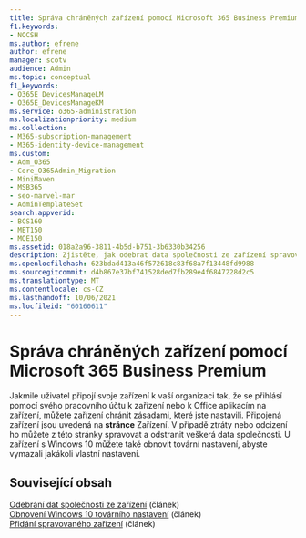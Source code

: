 ```yaml
---
title: Správa chráněných zařízení pomocí Microsoft 365 Business Premium
f1.keywords:
- NOCSH
ms.author: efrene
author: efrene
manager: scotv
audience: Admin
ms.topic: conceptual
f1_keywords:
- O365E_DevicesManageLM
- O365E_DevicesManageKM
ms.service: o365-administration
ms.localizationpriority: medium
ms.collection:
- M365-subscription-management
- M365-identity-device-management
ms.custom:
- Adm_O365
- Core_O365Admin_Migration
- MiniMaven
- MSB365
- seo-marvel-mar
- AdminTemplateSet
search.appverid:
- BCS160
- MET150
- MOE150
ms.assetid: 018a2a96-3811-4b5d-b751-3b6330b34256
description: Zjistěte, jak odebrat data společnosti ze zařízení spravovaných prostřednictvím zásad ochrany a taky obnovit Windows 10 zařízení do továrního nastavení.
ms.openlocfilehash: 623bdad413a46f572618c83f68a7f13448fd9988
ms.sourcegitcommit: d4b867e37bf741528ded7fb289e4f6847228d2c5
ms.translationtype: MT
ms.contentlocale: cs-CZ
ms.lasthandoff: 10/06/2021
ms.locfileid: "60160611"
---
```

# <a name="manage-protected-devices-with-microsoft-365-business-premium"></a>Správa chráněných zařízení pomocí Microsoft 365 Business Premium

Jakmile uživatel připojí svoje zařízení k vaší organizaci tak, že se přihlásí pomocí svého pracovního účtu k zařízení nebo k Office aplikacím na zařízení, můžete zařízení chránit zásadami, které jste nastavili. Připojená zařízení jsou uvedená na **stránce** Zařízení. V případě ztráty nebo odcizení ho můžete z této stránky spravovat a odstranit veškerá data společnosti. U zařízení s Windows 10 můžete také obnovit tovární nastavení, abyste vymazali jakákoli vlastní nastavení. 

## <a name="related-content"></a>Související obsah
  
[Odebrání dat společnosti ze zařízení](remove-company-data.md) (článek)\
[Obnovení Windows 10 továrního nastavení](reset-devices-to-factory-settings.md) (článek)\
[Přidání spravovaného zařízení](./app-protection-settings-for-android-and-ios.md) (článek)
